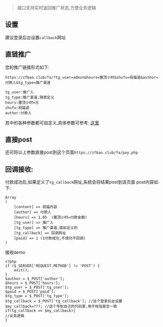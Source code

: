 > 接口支持实时返回推广状态,方便业务逻辑

## 设置

建议登录后台设置`callback`网址

## 直链推广

您的推广链接形式如下:
```
https://zfbao.club/fa/?tg_user=admin&hours=置顶小时&zhufu=祝福语&author=付款人&tg_type=推广渠道

tg_user:推广人
tg_type:推广渠道,随意定义
hours:置顶小时=元
zhufu:祝福语
author:付款人
```

其中的各种参数都可自定义,具体参数可参考: [这里](https://zfbao.club/fa/)


## 直接post

还可将以上参数直接post到这个页面`https://zfbao.club/fa/pay.php`

## 回调接收:

付款成功后,如果定义了`tg_callback`网址,系统会将结果post到该页面
post内容如下:
```
Array
(
    [content] => 祝福内容
    [author] => 付款人
    [hours] => 1.05  (置顶小时=付款金额)
    [tg_user] => 推广人
    [tg_type] => 推广渠道,提前定义的
    [tg_callback] => 回调网址
    [paid] => 1 (1付款成功,不成功不回调)
)
```
接收demo
```
<?php
if ($_SERVER['REQUEST_METHOD'] != 'POST') {
	exit();
}
$author = $_POST['author'];
$hours = $_POST['hours'];
$tg_user = $_POST['tg_user'];
$paid = $_POST['paid'];
$tg_type = $_POST['tg_type'];
$tg_callback = $_POST['tg_callback']; //这个登录后台设置
$my_callback=???; //这个写到自己的代码里,用于校验是否一致
if(tg_callback == $my_callback){
//业务逻辑
}
```
